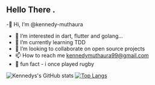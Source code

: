 
## Hello There .

 -👋 Hi, I’m @kennedy-muthaura
- 👀 I’m interested in  dart, flutter and golang...
- 🌱 I’m currently learning  TDD 
- 💞️ I’m looking to collaborate on open source projects
- 📫 How to reach me kennedymuthaura99@gmail.com 
- 👀 fun fact - i once played rugby 


![Kennedys's GitHub stats](https://github-readme-stats.vercel.app/api?username=kennedy-muthaura&show_icons=true&theme=radical&count_private=true)
[![Top Langs](https://github-readme-stats.vercel.app/api/top-langs/?username=kennedy-muthaura)](https://github.com/kennedy-muthaura/github-readme-stats)
<!-- 
uncomment this when you add wakatime account to track your working time
[![willianrod's wakatime stats](https://github-readme-stats.vercel.app/api/wakatime?username=kennedy-muthaura)](https://github.com/kennedy-muthaura/github-readme-stats)
 -->

<!---
kennedy-muthaura/kennedy-muthaura is a ✨ special ✨ repository because its `README.md` (this file) appears on your GitHub profile.
You can click the Preview link to take a look at your changes.
--->
